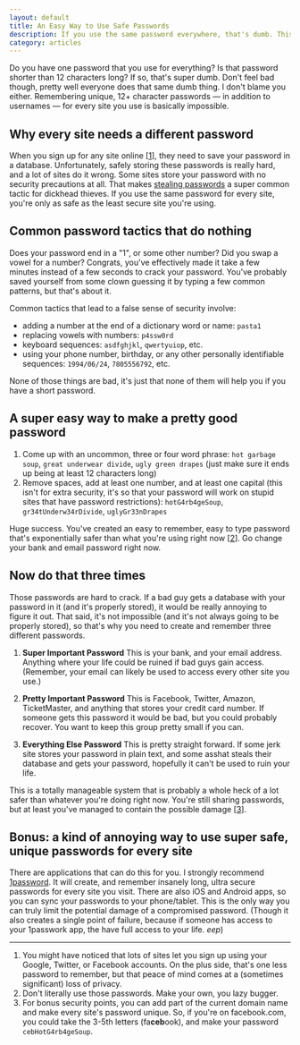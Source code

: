 ```yaml
---
layout: default
title: An Easy Way to Use Safe Passwords
description: If you use the same password everywhere, that's dumb. This is an easy way to fix that.
category: articles
---
```

Do you have one password that you use for everything? Is that password shorter than 12 characters long? If so, that's super dumb. Don't feel bad though, pretty well everyone does that same dumb thing. I don't blame you either. Remembering unique, 12+ character passwords — in addition to usernames — for every site you use is basically impossible.


## Why every site needs a different password

When you sign up for any site online \[[1](#footnotes)\], they need to save your password in a database. Unfortunately, safely storing these passwords is really hard, and a lot of sites do it wrong. Some sites store your password with no security precautions at all. That makes [stealing passwords](https://www.google.com/search?q=passwords%20stolen) a super common tactic for dickhead thieves. If you use the same password for every site, you're only as safe as the least secure site you're using.

## Common password tactics that do nothing

Does your password end in a "1", or some other number? Did you swap a vowel for a number? Congrats, you've effectively made it take a few minutes instead of a few seconds to crack your password. You've probably saved yourself from some clown guessing it by typing a few common patterns, but that's about it.

Common tactics that lead to a false sense of security involve:

* adding a number at the end of a dictionary word or name: `pasta1`
* replacing vowels with numbers: `p4ssw0rd`
* keyboard sequences: `asdfghjkl`, `qwertyuiop`, etc.
* using your phone number, birthday, or any other personally identifiable sequences: `1994/06/24`, `7805556792`, etc.

None of those things are bad, it's just that none of them will help you if you have a short password.

## A super easy way to make a pretty good password

1. Come up with an uncommon, three or four word phrase: `hot garbage soup`, `great underwear divide`, `ugly green drapes` (just make sure it ends up being at least 12 characters long)
2. Remove spaces, add at least one number, and at least one capital (this isn't for extra security, it's so that your password will work on stupid sites that have password restrictions): `hotG4rb4geSoup`, `gr34tUnderw34rDivide`, `uglyGr33nDrapes`

Huge success. You've created an easy to remember, easy to type password that's exponentially safer than what you're using right now \[[2](#footnotes)\]. Go change your bank and email password right now.

## Now do that three times

Those passwords are hard to crack. If a bad guy gets a database with your password in it (and it's properly stored), it would be really annoying to figure it out. That said, it's not impossible (and it's not always going to be properly stored), so that's why you need to create and remember three different passwords.

1. **Super Important Password**
	This is your bank, and your email address. Anything where your life could be ruined if bad guys gain access. (Remember, your email can likely be used to access every other site you use.)

2. **Pretty Important Password**
	This is Facebook, Twitter, Amazon, TicketMaster, and anything that stores your credit card number. If someone gets this password it would be bad, but you could probably recover. You want to keep this group pretty small if you can.

3. **Everything Else Password**
	This is pretty straight forward. If some jerk site stores your password in plain text, and some asshat steals their database and gets your password, hopefully it can't be used to ruin your life.

This is a totally manageable system that is probably a whole heck of a lot safer than whatever you're doing right now. You're still sharing passwords, but at least you've managed to contain the possible damage \[[3](#footnotes)\].

## Bonus: a kind of annoying way to use super safe, unique passwords for every site

There are applications that can do this for you. I strongly recommend [1password](https://agilebits.com/onepassword). It will create, and remember insanely long, ultra secure passwords for every site you visit. There are also iOS and Android apps, so you can sync your passwords to your phone/tablet. This is the only way you can truly limit the potential damage of a compromised password. (Though it also creates a single point of failure, because if someone has access to your 1passwork app, the have full access to your life. *eep*)

<hr id="footnotes">

1. You might have noticed that lots of sites let you sign up using your Google, Twitter, or Facebook accounts. On the plus side, that's one less password to remember, but that peace of mind comes at a (sometimes significant) loss of privacy.
2. Don't literally use those passwords. Make your own, you lazy bugger.
3. For bonus security points, you can add part of the current domain name and make every site's password unique. So, if you're on facebook.com, you could take the 3-5th letters (fa**ceb**ook), and make your password `cebHotG4rb4geSoup`.


